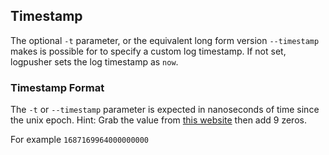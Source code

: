## Timestamp

The optional `-t` parameter, or the equivalent long form version `--timestamp` makes is possible for to specify a custom log timestamp. If not set, logpusher sets the log timestamp as `now`.

### Timestamp Format
The `-t` or `--timestamp` parameter is expected in nanoseconds of time since the unix epoch. Hint: Grab the value from [this website](https://www.unixtimestamp.com) then add 9 zeros.

For example `1687169964000000000`